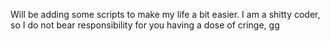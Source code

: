 Will be adding some scripts to make my life a bit easier. I am a shitty coder, so I do not bear responsibility for you having a dose of cringe, gg
